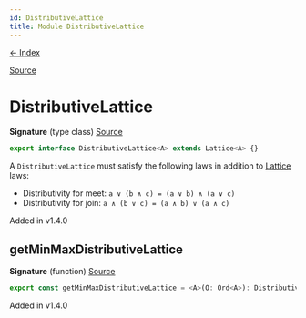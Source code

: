 ```yaml
---
id: DistributiveLattice
title: Module DistributiveLattice
---
```


[← Index](.)

[Source](https://github.com/gcanti/fp-ts/blob/master/src/DistributiveLattice.ts)

# DistributiveLattice

**Signature** (type class) [Source](https://github.com/gcanti/fp-ts/blob/master/src/DistributiveLattice.ts#L13-L13)

```ts
export interface DistributiveLattice<A> extends Lattice<A> {}
```

A `DistributiveLattice` must satisfy the following laws in addition to [Lattice](./Lattice.md) laws:

- Distributivity for meet: `a ∨ (b ∧ c) = (a ∨ b) ∧ (a ∨ c)`
- Distributivity for join: `a ∧ (b ∨ c) = (a ∧ b) ∨ (a ∧ c)`

Added in v1.4.0

## getMinMaxDistributiveLattice

**Signature** (function) [Source](https://github.com/gcanti/fp-ts/blob/master/src/DistributiveLattice.ts#L19-L24)

```ts
export const getMinMaxDistributiveLattice = <A>(O: Ord<A>): DistributiveLattice<A> => { ... }
```

Added in v1.4.0
